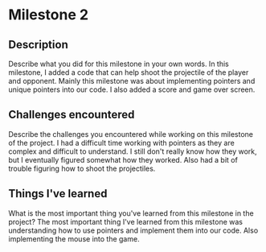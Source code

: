 # Milestone 2

## Description
Describe what you did for this milestone in your own words.
In this milestone, I added a code that can help shoot the projectile of the player and opponent. Mainly this
milestone was about implementing pointers and unique pointers into our code. I also added a score and game over screen.
## Challenges encountered
Describe the challenges you encountered while working on this milestone of the project.
I had a difficult time working with pointers as they are complex and difficult to understand. I still don't really
know how they work, but I eventually figured somewhat how they worked. Also had a bit of trouble figuring
how to shoot the projectiles.
## Things I've learned
What is the most important thing you've learned from this milestone in the project?
The most important thing I've learned from this milestone was understanding how to use pointers and 
implement them into our code. Also implementing the mouse into the game.
